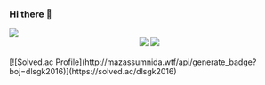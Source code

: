 ### Hi there 👋

<img src="https://capsule-render.vercel.app/api?type=waving&color=ADC8FF&height=200&section=header&text=WELCOM&fontSize=90" />
<!-- ![header](https://capsule-render.vercel.app/api?type=waving&color=auto&height=300&section=header&text=capsule%20render&fontSize=90) -->
<div align="center">
    <div>
        <img src="https://github-readme-stats.vercel.app/api?username=flyforme2016&show_icons=true&theme=tokyonight">
        <img src="https://github-readme-stats.vercel.app/api/top-langs/?username=flyforme2016&layout=compact"><br><br>
        <!-- [![Top Langs](https://github-readme-stats.vercel.app/api/top-langs/?username=flyforme2016)](https://github.com/flyforme2016/github-readme-stats) -->
    </div>
</div>
[![Solved.ac Profile](http://mazassumnida.wtf/api/generate_badge?boj=dlsgk2016)](https://solved.ac/dlsgk2016)

<!--
**flyforme2016/flyforme2016** is a ✨ _special_ ✨ repository because its `README.md` (this file) appears on your GitHub profile.

Here are some ideas to get you started:

- 🔭 I’m currently working on ...
- 🌱 I’m currently learning ...
- 👯 I’m looking to collaborate on ...
- 🤔 I’m looking for help with ...
- 💬 Ask me about ...
- 📫 How to reach me: ...
- 😄 Pronouns: ...
- ⚡ Fun fact: ...
-->
